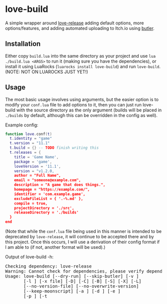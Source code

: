 # love-build

A simple wrapper around [love-release](https://github.com/MisterDA/love-release)
adding default options, more options/features, and adding automated uploading to
Itch.io using [butler](https://itch.io/docs/butler/).

## Installation

Either copy `build.lua` into the same directory as your project and use
`lua ./build.lua <ARGS>` to run it (making sure you have the dependencies), or
install it using LuaRocks (`luarocks install love-build`) and run `love-build`.
(NOTE: NOT ON LUAROCKS JUST YET!)

## Usage

The most basic usage involves using arguments, but the easier option is to
modify your `conf.lua` file to add options to it, then you can just run
love-build with the source directory as the only argument (builds will be placed
in `./builds` by default, although this can be overridden in the config as
well).

Example config:

```lua
function love.conf(t)
  t.identity = "game"
  t.version = "11.1"
  t.build = {} -- TODO finish writing this
  t.releases = {
    title = 'Game Name',
    package = 'game',
    loveVersion = '11.1',
    version = "v1.2.0,
    author = "Full Name",
    email = "someone@example.com",
    description = "A game that does things.",
    homepage = "https://example.com/",
    identifier = 'com.example.game',
    excludeFileList = { '.-%.md' },
    compile = true,
    projectDirectory = './src',
    releaseDirectory = './builds'
  }
end
```

(Note that while the `conf.lua` file being used in this manner is intended to be
deprecated by `love-release`, it will continue to be accepted there and by this
project. Once this occurs, I will use a derivation of their config format if I
am able to (if not, another format will be used).)

Output of love-build -h:

<pre>
Checking dependency: love-release
Warning: Cannot check for dependencies, please verify dependencies yourself.
Usage: love-build [--dry-run] [--skip-butler] [-v <build_version>]
       [-l <love_version>] [-x file] [-D] [-C] [-B] [-S] [-X] [-L]
       [--no-version-file] [--no-overwrite-version]
       [--keep-moonscript] [-a <author>] [-d <desc>] [-e <email>]
       [-p <package>] [-t <title>] [-u <url>] [-uti <uti>] [-I file]
       [--version] [-h] [<source>] [<build_dir>] [-W [32|64]]

A simple wrapper for love-release, adding default options and builds for major OSes, extra options, and automated uploading to Itch.io via butler.

Arguments:
   source                Source directory. (default: ./src)
   build_dir             Directory to place builds in. (default: ./builds)

Testing:
   --dry-run             Do everything up to calling love-release, print the command to be sent to love-release, and stop.
   --skip-butler         Skip uploading via butler, even if configured.

Turning off defaults:
   -C, --no-compile-moonscript
                         Do not compile .moon files before building.
   -B, --no-luajit-bytecode
                         Do not compile to LuaJIT bytecode.
   -S, --no-timestamp    Do not append a timestamp to builds.
   -X, --no-mac          Do not build a Mac OS version.
   -L, --no-love         Do not build a version with a .love file (intended for Linux distribution).
   --no-version-file     Do not write version.lua in source directory with a file returning the current version.
   --no-overwrite-version
                         Do not overwrite version.lua in source directory if it already exists.
   --keep-moonscript     Keep .moon files in builds.

Project metadata (love-release options):
         -a <author>,    Author's full name.
   --author <author>
       -d <desc>,        Project description.
   --desc <desc>
        -e <email>,      Author's email.
   --email <email>
          -p <package>,  Package/Executable/Command name.
   --package <package>
        -t <title>,      Project title.
   --title <title>
      -u <url>,          Project homepage URL.
   --url <url>
   -uti <uti>            Project Uniform Type Identifier (it's a Mac thing).

Other options:
                -v <build_version>,
   --build-version <build_version>
                         Specify version number of build.
               -l <love_version>,
   --love-version <love_version>
                         Specify LÖVE version to use. (default: 11.1)
   -W [32|64]            Build Windows executables (32/64 bit). (default: 32)
          -x file,       Exclude files in source directory by Lua pattern.
   --exclude file
   -D, --debian          Build a Debian package. (Not recommended.)
               -I file,  Include specific files (alongside executables, not within). (Does not apply to Debian builds.)
   --include-file file
   --version             Print version of love-build and exit.
   -h, --help            Show this help message and exit.

All love-release options are also supported here. For more info, see https://github.com/Guard13007/love-build
</pre>
